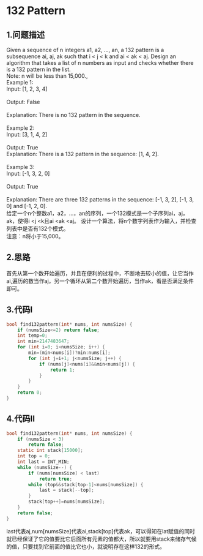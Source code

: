 132 Pattern
===

1.问题描述
---

Given a sequence of n integers a1, a2, ..., an, a 132 pattern is a subsequence ai, aj, ak such that i < j < k and ai < ak < aj. Design an algorithm that takes a list of n numbers as input and checks whether there is a 132 pattern in the list.<br>
Note: n will be less than 15,000.,<br>
Example 1:<br>
Input: [1, 2, 3, 4]<br>
<br>
Output: False<br>
<br>
Explanation: There is no 132 pattern in the sequence.<br>
<br>
Example 2:<br>
Input: [3, 1, 4, 2]<br>
<br>
Output: True
<br>
Explanation: There is a 132 pattern in the sequence: [1, 4, 2].<br>
<br>
Example 3:<br>
Input: [-1, 3, 2, 0]<br>
<br>
Output: True<br>
<br>
Explanation: There are three 132 patterns in the sequence: [-1, 3, 2], [-1, 3, 0] and [-1, 2, 0].<br>
给定一个n个整数a1，a2，...，an的序列，一个132模式是一个子序列ai，aj，ak，使得i <j <k且ai <ak <aj。 设计一个算法，将n个数字列表作为输入，并检查列表中是否有132个模式。<br>
注意：n将小于15,000。<br>

2.思路
---

首先从第一个数开始遍历，并且在便利的过程中，不断地去较小的值，让它当作ai,遍历的数当作aj，另一个循环从第二个数开始遍历，当作ak，看是否满足条件即可。<br>

3.代码I
---

```c
bool find132pattern(int* nums, int numsSize) {
    if (numsSize<=2) return false;
    int temp=0;
    int min=2147483647;
    for (int i=0; i<numsSize; i++) {
        min=(min<nums[i])?min:nums[i];
        for (int j=i+1; j<numsSize; j++) {
            if (nums[j]<nums[i]&&min<nums[j]) {
                return 1;
            }
        }
    }
    return 0;
}
```

4.代码II
---

```c
bool find132pattern(int* nums, int numsSize) {
    if (numsSize < 3)
        return false;
    static int stack[15000];
    int top = 0;
    int last = INT_MIN;
    while (numsSize--) {
        if (nums[numsSize] < last)
            return true;
        while (top&&stack[top-1]<nums[numsSize]) {
            last = stack[--top];
        }
        stack[top++]=nums[numsSize];
    }
    return false;
}
```

last代表aj,num[numsSize]代表ai,stack[top]代表ak，可以得知在lat赋值的同时就已经保证了它的值要比它后面所有元素的值都大，所以就要用stack来储存气候的值，只要找到它前面的值比它也小，就说明存在这样132的形式。

